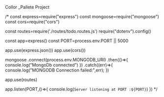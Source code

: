 Collor _Pallete Project


/*
const express=require("express")
const mongoose=require("mongoose")
const cors=require("cors")

const routes=require('./routes/todo.routes.js')
require("dotenv").config()

const app=express()
const PORT=process.env.PORT || 5000

app.use(express.json())
app.use(cors())


mongoose
.connect(process.env.MONGODB_URI)
.then(()=>{
    console.log("MongoDb connected")
})
.catch((err)=>{
    console.log("MONGODB Connection failed:",err);
})

app.use(routes)

app.listen(PORT,()=>{
    console.log(`Server listening at PORT :${PORT}`)
})
*/